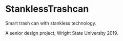 # StanklessTrashcan

Smart trash can with stankless technology.

A senior design project, Wright State University 2019.